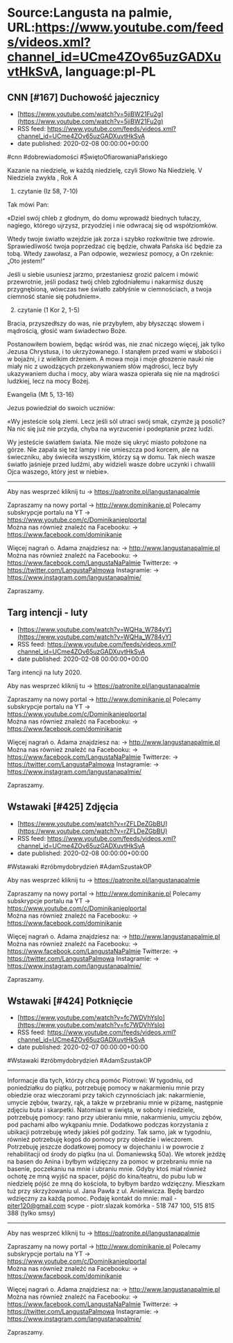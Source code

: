 # Source:Langusta na palmie, URL:https://www.youtube.com/feeds/videos.xml?channel_id=UCme4ZOv65uzGADXuvtHkSvA, language:pl-PL

## CNN [#167] Duchowość jajecznicy
 - [https://www.youtube.com/watch?v=5jiBW21Fu2g](https://www.youtube.com/watch?v=5jiBW21Fu2g)
 - RSS feed: https://www.youtube.com/feeds/videos.xml?channel_id=UCme4ZOv65uzGADXuvtHkSvA
 - date published: 2020-02-08 00:00:00+00:00

#cnn #dobrewiadomości #ŚwiętoOfiarowaniaPańskiego

Kazanie na niedzielę, w każdą niedzielę, czyli Słowo Na Niedzielę. 
V Niedziela zwykła  , Rok A

1. czytanie (Iz 58, 7-10)

Tak mówi Pan:

«Dziel swój chleb z głodnym, do domu wprowadź biednych tułaczy, nagiego, którego ujrzysz, przyodziej i nie odwracaj się od współziomków.

Wtedy twoje światło wzejdzie jak zorza i szybko rozkwitnie twe zdrowie. Sprawiedliwość twoja poprzedzać cię będzie, chwała Pańska iść będzie za tobą. Wtedy zawołasz, a Pan odpowie, wezwiesz pomocy, a On rzeknie: „Oto jestem!”

Jeśli u siebie usuniesz jarzmo, przestaniesz grozić palcem i mówić przewrotnie, jeśli podasz twój chleb zgłodniałemu i nakarmisz duszę przygnębioną, wówczas twe światło zabłyśnie w ciemnościach, a twoja ciemność stanie się południem».

2. czytanie (1 Kor 2, 1-5)

Bracia, przyszedłszy do was, nie przybyłem, aby błyszcząc słowem i mądrością, głosić wam świadectwo Boże.

Postanowiłem bowiem, będąc wśród was, nie znać niczego więcej, jak tylko Jezusa Chrystusa, i to ukrzyżowanego. I stanąłem przed wami w słabości i w bojaźni, i z wielkim drżeniem. A mowa moja i moje głoszenie nauki nie miały nic z uwodzących przekonywaniem słów mądrości, lecz były ukazywaniem ducha i mocy, aby wiara wasza opierała się nie na mądrości ludzkiej, lecz na mocy Bożej.

Ewangelia (Mt 5, 13-16)

Jezus powiedział do swoich uczniów:

«Wy jesteście solą ziemi. Lecz jeśli sól utraci swój smak, czymże ją posolić? Na nic się już nie przyda, chyba na wyrzucenie i podeptanie przez ludzi.

Wy jesteście światłem świata. Nie może się ukryć miasto położone na górze. Nie zapala się też lampy i nie umieszcza pod korcem, ale na świeczniku, aby świeciła wszystkim, którzy są w domu. Tak niech wasze światło jaśnieje przed ludźmi, aby widzieli wasze dobre uczynki i chwalili Ojca waszego, który jest w niebie».

__________________________

Aby nas wesprzeć kliknij tu → https://patronite.pl/langustanapalmie

Zapraszamy na nowy portal 
→ http://www.dominikanie.pl
Polecamy subskrypcje portalu na YT
→ https://www.youtube.com/c/Dominikanieplportal  
Można nas również znaleźć na Facebooku: 
→ https://www.facebook.com/dominikanie

Więcej nagrań o. Adama znajdziesz na: 
→ http://www.langustanapalmie.pl
Można nas również znaleźć na Facebooku: 
→ https://www.facebook.com/LangustaNaPalmie
Twitterze: 
→ https://twitter.com/LangustaPalmowa
Instagramie: 
→ https://www.instagram.com/langustanapalmie/

Zapraszamy.

## Targ intencji - luty
 - [https://www.youtube.com/watch?v=WQHa_W784yY](https://www.youtube.com/watch?v=WQHa_W784yY)
 - RSS feed: https://www.youtube.com/feeds/videos.xml?channel_id=UCme4ZOv65uzGADXuvtHkSvA
 - date published: 2020-02-08 00:00:00+00:00

Targ intencji na luty 2020.

Aby nas wesprzeć kliknij tu → https://patronite.pl/langustanapalmie

Zapraszamy na nowy portal 
→ http://www.dominikanie.pl
Polecamy subskrypcje portalu na YT
→ https://www.youtube.com/c/Dominikanieplportal  
Można nas również znaleźć na Facebooku: 
→ https://www.facebook.com/dominikanie

Więcej nagrań o. Adama znajdziesz na: 
→ http://www.langustanapalmie.pl
Można nas również znaleźć na Facebooku: 
→ https://www.facebook.com/LangustaNaPalmie
Twitterze: 
→ https://twitter.com/LangustaPalmowa
Instagramie: 
→ https://www.instagram.com/langustanapalmie/

Zapraszamy.

## Wstawaki [#425] Zdjęcia
 - [https://www.youtube.com/watch?v=rZFLDeZGbBU](https://www.youtube.com/watch?v=rZFLDeZGbBU)
 - RSS feed: https://www.youtube.com/feeds/videos.xml?channel_id=UCme4ZOv65uzGADXuvtHkSvA
 - date published: 2020-02-08 00:00:00+00:00

#Wstawaki #zróbmydobrydzień #AdamSzustakOP

Aby nas wesprzeć kliknij tu → https://patronite.pl/langustanapalmie

Zapraszamy na nowy portal 
→ http://www.dominikanie.pl
Polecamy subskrypcje portalu na YT
→ https://www.youtube.com/c/Dominikanieplportal  
Można nas również znaleźć na Facebooku: 
→ https://www.facebook.com/dominikanie

Więcej nagrań o. Adama znajdziesz na: 
→ http://www.langustanapalmie.pl
Można nas również znaleźć na Facebooku: 
→ https://www.facebook.com/LangustaNaPalmie
Twitterze: 
→ https://twitter.com/LangustaPalmowa
Instagramie: 
→ https://www.instagram.com/langustanapalmie/

Zapraszamy.

## Wstawaki [#424] Potknięcie
 - [https://www.youtube.com/watch?v=fc7WDVhYsIo](https://www.youtube.com/watch?v=fc7WDVhYsIo)
 - RSS feed: https://www.youtube.com/feeds/videos.xml?channel_id=UCme4ZOv65uzGADXuvtHkSvA
 - date published: 2020-02-07 00:00:00+00:00

#Wstawaki #zróbmydobrydzień #AdamSzustakOP
________________________________
Informacje dla tych, którzy chcą pomóc Piotrowi:
W tygodniu, od poniedziałku do piątku, potrzebuję pomocy w nakarmieniu mnie przy obiedzie oraz wieczorami przy takich czynnościach jak: nakarmienie, umycie zębów, twarzy, rąk, a także w przebraniu mnie w piżamę, następnie zdjęciu buta i skarpetki. 
Natomiast w święta, w soboty i niedziele, potrzebuję pomocy: rano przy ubieraniu mnie, nakarmieniu, umyciu zębów, pod pachami albo wykąpaniu mnie. Dodatkowo podczas korzystania z ubikacji potrzebuję wtedy jakieś pół godziny. Tak samo, jak w tygodniu, również potrzebuję kogoś do pomocy przy obiedzie i wieczorem.
Potrzebuję jeszcze dodatkowej pomocy w dojechaniu i w powrocie z rehabilitacji od środy do piątku (na ul. Domaniewską 50a). We wtorek jeżdżę na basen do Anina i byłbym wdzięczny za pomoc w przebraniu mnie na basenie, poczekaniu na mnie i ubraniu mnie. 
Gdyby ktoś miał również ochotę ze mną wyjść na spacer, pójść do kina/teatru, do pubu lub w niedzielę pójść ze mną do kościoła, to byłbym bardzo wdzięczny.
Mieszkam tuż przy skrzyżowaniu ul. Jana Pawła z ul. Anielewicza. Będę bardzo wdzięczny za każdą pomoc. 
Podaję kontakt do mnie:
mail - piter120@gmail.com
scype - piotr.slazak
komórka - 518 747 100, 515 815 388 (tylko smsy)

________________________________

Aby nas wesprzeć kliknij tu → https://patronite.pl/langustanapalmie

Zapraszamy na nowy portal 
→ http://www.dominikanie.pl
Polecamy subskrypcje portalu na YT
→ https://www.youtube.com/c/Dominikanieplportal  
Można nas również znaleźć na Facebooku: 
→ https://www.facebook.com/dominikanie

Więcej nagrań o. Adama znajdziesz na: 
→ http://www.langustanapalmie.pl
Można nas również znaleźć na Facebooku: 
→ https://www.facebook.com/LangustaNaPalmie
Twitterze: 
→ https://twitter.com/LangustaPalmowa
Instagramie: 
→ https://www.instagram.com/langustanapalmie/

Zapraszamy.

